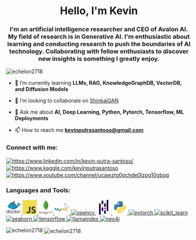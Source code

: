 <h1 align="center">Hello, I'm Kevin</h1>
<h3 align="center">I'm an artificial intelligence researcher and CEO of Avalon AI. My field of research is in Generative AI. I'm enthusiastic about learning and conducting research to push the boundaries of AI technology. Collaborating with fellow enthusiasts to discover new insights is something I greatly enjoy.</h3>

<p align="left"> <img src="https://komarev.com/ghpvc/?username=echelon2718&label=Profile%20views&color=0e75b6&style=flat" alt="echelon2718" /> </p>

- 🌱 I’m currently learning **LLMs, RAG, KnowledgeGraphDB, VectorDB, and Diffusion Models**

- 👯 I’m looking to collaborate on [ShinkaiGAN](https://github.com/echelon2718/ShinkaiGAN/)

- 💬 Ask me about **AI, Deep Learning, Python, Pytorch, Tensorflow, ML Deployments**

- 📫 How to reach me **kevinputrasantoso@gmail.com**

<h3 align="left">Connect with me:</h3>
<p align="left">
<a href="https://linkedin.com/in/https://www.linkedin.com/in/kevin-putra-santoso/" target="blank"><img align="center" src="https://raw.githubusercontent.com/rahuldkjain/github-profile-readme-generator/master/src/images/icons/Social/linked-in-alt.svg" alt="https://www.linkedin.com/in/kevin-putra-santoso/" height="30" width="40" /></a>
<a href="https://kaggle.com/https://www.kaggle.com/kevinputrasantoso" target="blank"><img align="center" src="https://raw.githubusercontent.com/rahuldkjain/github-profile-readme-generator/master/src/images/icons/Social/kaggle.svg" alt="https://www.kaggle.com/kevinputrasantoso" height="30" width="40" /></a>
<a href="https://www.youtube.com/c/https://www.youtube.com/channel/ucawztg0qchde0lzpg10gbqg" target="blank"><img align="center" src="https://raw.githubusercontent.com/rahuldkjain/github-profile-readme-generator/master/src/images/icons/Social/youtube.svg" alt="https://www.youtube.com/channel/ucawztg0qchde0lzpg10gbqg" height="30" width="40" /></a>
</p>

<h3 align="left">Languages and Tools:</h3>
<p align="left"> <a href="https://www.docker.com/" target="_blank" rel="noreferrer"> <img src="https://raw.githubusercontent.com/devicons/devicon/master/icons/docker/docker-original-wordmark.svg" alt="docker" width="40" height="40"/> </a> <a href="https://developer.mozilla.org/en-US/docs/Web/JavaScript" target="_blank" rel="noreferrer"> <img src="https://raw.githubusercontent.com/devicons/devicon/master/icons/javascript/javascript-original.svg" alt="javascript" width="40" height="40"/> </a> <a href="https://www.mongodb.com/" target="_blank" rel="noreferrer"> <img src="https://raw.githubusercontent.com/devicons/devicon/master/icons/mongodb/mongodb-original-wordmark.svg" alt="mongodb" width="40" height="40"/> </a> <a href="https://www.mysql.com/" target="_blank" rel="noreferrer"> <img src="https://raw.githubusercontent.com/devicons/devicon/master/icons/mysql/mysql-original-wordmark.svg" alt="mysql" width="40" height="40"/> </a> <a href="https://opencv.org/" target="_blank" rel="noreferrer"> <img src="https://www.vectorlogo.zone/logos/opencv/opencv-icon.svg" alt="opencv" width="40" height="40"/> </a> <a href="https://pandas.pydata.org/" target="_blank" rel="noreferrer"> <img src="https://raw.githubusercontent.com/devicons/devicon/2ae2a900d2f041da66e950e4d48052658d850630/icons/pandas/pandas-original.svg" alt="pandas" width="40" height="40"/> </a> <a href="https://www.python.org" target="_blank" rel="noreferrer"> <img src="https://raw.githubusercontent.com/devicons/devicon/master/icons/python/python-original.svg" alt="python" width="40" height="40"/> </a> <a href="https://pytorch.org/" target="_blank" rel="noreferrer"> <img src="https://www.vectorlogo.zone/logos/pytorch/pytorch-icon.svg" alt="pytorch" width="40" height="40"/> </a> <a href="https://scikit-learn.org/" target="_blank" rel="noreferrer"> <img src="https://upload.wikimedia.org/wikipedia/commons/0/05/Scikit_learn_logo_small.svg" alt="scikit_learn" width="40" height="40"/> </a> <a href="https://seaborn.pydata.org/" target="_blank" rel="noreferrer"> <img src="https://seaborn.pydata.org/_images/logo-mark-lightbg.svg" alt="seaborn" width="40" height="40"/> </a> <a href="https://www.tensorflow.org" target="_blank" rel="noreferrer"> <img src="https://www.vectorlogo.zone/logos/tensorflow/tensorflow-icon.svg" alt="tensorflow" width="40" height="40"/> <img src="https://asset.brandfetch.io/id6a4s3gXI/idncpUsO_z.jpeg" alt="llamaindex" width="40" height="40"/> <img src="https://github.com/echelon2718/echelon2718/assets/92637327/cc6b9aeb-f201-4a97-943b-a742719c2d61" alt="neo4j" width="40" height="40"/> </a> </p>

<p><img align="left" src="https://github-readme-stats.vercel.app/api/top-langs?username=echelon2718&show_icons=true&locale=en&layout=compact" alt="echelon2718" /></p>

<p>&nbsp;<img align="center" src="https://github-readme-stats.vercel.app/api?username=echelon2718&show_icons=true&locale=en" alt="echelon2718" /></p>
